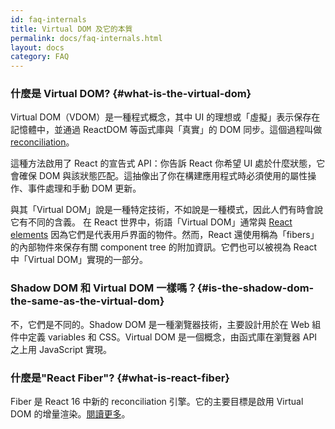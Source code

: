 ```yaml
---
id: faq-internals
title: Virtual DOM 及它的本質
permalink: docs/faq-internals.html
layout: docs
category: FAQ
---
```


### 什麼是 Virtual DOM? {#what-is-the-virtual-dom}

Virtual DOM（VDOM）是一種程式概念，其中 UI 的理想或「虛擬」表示保存在記憶體中，並通過 ReactDOM 等函式庫與「真實」的 DOM 同步。這個過程叫做 [reconciliation](/docs/reconciliation.html)。

這種方法啟用了 React 的宣告式 API：你告訴 React 你希望 UI 處於什麼狀態，它會確保 DOM 與該狀態匹配。這抽像出了你在構建應用程式時必須使用的屬性操作、事件處理和手動 DOM 更新。


與其「Virtual DOM」說是一種特定技術，不如說是一種模式，因此人們有時會說它有不同的含義。 在 React 世界中，術語「Virtual DOM」通常與 [React elements](/docs/rendering-elements.html) 因為它們是代表用戶界面的物件。然而，React 還使用稱為「fibers」的內部物件來保存有關 component tree 的附加資訊。它們也可以被視為 React 中「Virtual DOM」實現的一部分。
### Shadow DOM 和 Virtual DOM 一樣嗎？{#is-the-shadow-dom-the-same-as-the-virtual-dom}

不，它們是不同的。Shadow DOM 是一種瀏覽器技術，主要設計用於在 Web 組件中定義 variables 和 CSS。Virtual DOM 是一個概念，由函式庫在瀏覽器 API 之上用 JavaScript 實現。

### 什麼是"React Fiber"? {#what-is-react-fiber}

Fiber 是 React 16 中新的 reconciliation 引擎。它的主要目標是啟用 Virtual DOM 的增量渲染。[閱讀更多](https://github.com/acdlite/react-fiber-architecture)。
